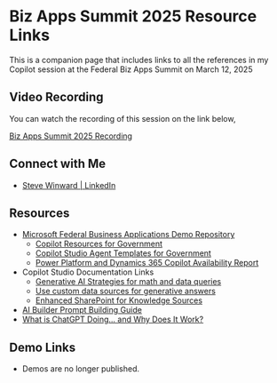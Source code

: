# Biz Apps Summit 2025 Resource Links
This is a companion page that includes links to all the references in my Copilot session at the Federal Biz Apps Summit on March 12, 2025

## Video Recording
You can watch the recording of this session on the link below,

[Biz Apps Summit 2025 Recording](https://youtu.be/-gP32sgew20)

## Connect with Me
* [Steve Winward | LinkedIn](https://www.linkedin.com/in/stevewinward/)

## Resources
* [Microsoft Federal Business Applications Demo Repository](https://github.com/microsoft/Federal-Business-Applications/tree/main)
  * [Copilot Resources for Government](https://github.com/microsoft/Federal-Business-Applications/blob/main/whitepapers/copilot/README.md)
  * [Copilot Studio Agent Templates for Government](https://github.com/microsoft/Federal-Business-Applications/tree/main/demos/copilot-studio-agents)
  * [Power Platform and Dynamics 365 Copilot Availability Report](https://releaseplans.microsoft.com/en-US/availability-reports/?report=copilotproductreport)
* Copilot Studio Documentation Links
  * [Generative AI Strategies for math and data queries](https://learn.microsoft.com/en-us/microsoft-copilot-studio/guidance/generative-ai-math-data-queries)
  * [Use custom data sources for generative answers](https://learn.microsoft.com/en-us/power-platform/release-plan/2023wave2/microsoft-copilot-studio/use-custom-data-sources-generative-answers)
  * [Enhanced SharePoint for Knowledge Sources](https://learn.microsoft.com/en-us/microsoft-copilot-studio/knowledge-copilot-studio#enhanced-search-results)
* [AI Builder Prompt Building Guide](https://go.microsoft.com/fwlink/?linkid=2255775)
* [What is ChatGPT Doing... and Why Does It Work?](https://writings.stephenwolfram.com/2023/02/what-is-chatgpt-doing-and-why-does-it-work/)

## Demo Links
* Demos are no longer published.
